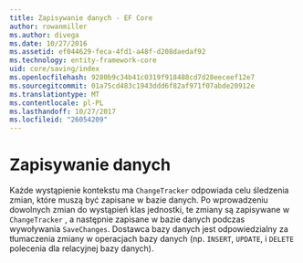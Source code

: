 ```yaml
---
title: Zapisywanie danych - EF Core
author: rowanmiller
ms.author: divega
ms.date: 10/27/2016
ms.assetid: ef044629-feca-4fd1-a48f-d208daedaf92
ms.technology: entity-framework-core
uid: core/saving/index
ms.openlocfilehash: 9280b9c34b41c0319f918488cd7d28eeceef12e7
ms.sourcegitcommit: 01a75cd483c1943ddd6f82af971f07abde20912e
ms.translationtype: MT
ms.contentlocale: pl-PL
ms.lasthandoff: 10/27/2017
ms.locfileid: "26054209"
---
```

# <a name="saving-data"></a>Zapisywanie danych

Każde wystąpienie kontekstu ma `ChangeTracker` odpowiada celu śledzenia zmian, które muszą być zapisane w bazie danych. Po wprowadzeniu dowolnych zmian do wystąpień klas jednostki, te zmiany są zapisywane w `ChangeTracker` , a następnie zapisane w bazie danych podczas wywoływania `SaveChanges`. Dostawca bazy danych jest odpowiedzialny za tłumaczenia zmiany w operacjach bazy danych (np. `INSERT`, `UPDATE`, i `DELETE` polecenia dla relacyjnej bazy danych).
